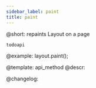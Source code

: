 ```yaml
---
sidebar_label: paint
title: paint
---          
```


@short: repaints Layout on a page

```todoapi ```


@example:
layout.paint();


@template: api_method
@descr:





@changelog:


